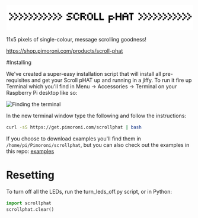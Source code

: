 ![Scroll pHAT](scroll-phat-logo-new.png)

11x5 pixels of single-colour, message scrolling goodness!

https://shop.pimoroni.com/products/scroll-phat

#Installing

We've created a super-easy installation script that will install all pre-requisites and get your Scroll pHAT up and running in a jiffy. To run it fire up Terminal which you'll find in Menu -> Accessories -> Terminal on your Raspberry Pi desktop like so:

![Finding the terminal](terminal.jpg)

In the new terminal window type the following and follow the instructions:

```bash
curl -sS https://get.pimoroni.com/scrollphat | bash
```

If you choose to download examples you'll find them in `/home/pi/Pimoroni/scrollphat`, but you can also check out the examples in this repo: [examples](examples)

# Resetting

To turn off all the LEDs, run the turn_leds_off.py script, or in Python:

```python
import scrollphat
scrollphat.clear()
```
